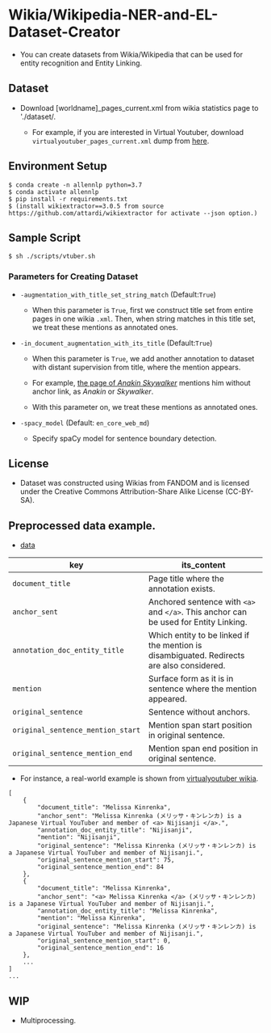 # Wikia/Wikipedia-NER-and-EL-Dataset-Creator
* You can create datasets from Wikia/Wikipedia that can be used for entity recognition and Entity Linking.

## Dataset
* Download [worldname]_pages_current.xml from wikia statistics page to './dataset/.

  * For example, if you are interested in Virtual Youtuber, download `virtualyoutuber_pages_current.xml` dump from [here](https://virtualyoutuber.fandom.com/wiki/Special:Statistics).
  
## Environment Setup
```
$ conda create -n allennlp python=3.7
$ conda activate allennlp
$ pip install -r requirements.txt
$ (install wikiextractor==3.0.5 from source https://github.com/attardi/wikiextractor for activate --json option.)
```
## Sample Script
```
$ sh ./scripts/vtuber.sh
```

### Parameters for Creating Dataset
* `-augmentation_with_title_set_string_match` (Default:`True`)

  * When this parameter is `True`, first we construct title set from entire pages in one wikia `.xml`. Then, when string matches in this title set, we treat these mentions as annotated ones.
  
* `-in_document_augmentation_with_its_title` (Default:`True`)

  * When this parameter is `True`, we add another annotation to dataset with distant supervision from title, where the mention appears.
  
  * For example, [the page of *Anakin Skywalker*](https://starwars.fandom.com/wiki/Anakin_Skywalker) mentions him without anchor link, as *Anakin* or *Skywalker*.
  
  * With this parameter on, we treat these mentions as annotated ones.
  
* `-spacy_model` (Default: `en_core_web_md`)
  
  * Specify spaCy model for sentence boundary detection.

## License
* Dataset was constructed using Wikias from FANDOM and is licensed under the Creative Commons Attribution-Share Alike License (CC-BY-SA).

## Preprocessed data example.
* [data](https://drive.google.com/drive/folders/1gvqrj9f4IVi3lscwsa_EdAp0I4CpNTAe?usp=sharing)

| key                             | its_content                                                                          | 
| ------------------------------- | ------------------------------------------------------------------------------------ | 
| `document_title`                  | Page title where the annotation exists.                                              | 
| `anchor_sent`                     | Anchored sentence with `<a>` and `</a>`. This anchor can be used for Entity Linking. | 
| `annotation_doc_entity_title`     | Which entity to be linked if the mention is disambiguated. Redirects are also considered.                           | 
| `mention`                         | Surface form as it is in sentence where the mention appeared.                        | 
| `original_sentence`               | Sentence without anchors.                                                            | 
| `original_sentence_mention_start` | Mention span start position in original sentence.                                    | 
| `original_sentence_mention_end`   | Mention span end position in original sentence.                                      | 


* For instance, a real-world example is shown from [virtualyoutuber wikia](https://virtualyoutuber.fandom.com/).
```python3
[
    {
        "document_title": "Melissa Kinrenka",
        "anchor_sent": "Melissa Kinrenka (メリッサ・キンレンカ) is a Japanese Virtual YouTuber and member of <a> Nijisanji </a>.",
        "annotation_doc_entity_title": "Nijisanji",
        "mention": "Nijisanji",
        "original_sentence": "Melissa Kinrenka (メリッサ・キンレンカ) is a Japanese Virtual YouTuber and member of Nijisanji.",
        "original_sentence_mention_start": 75,
        "original_sentence_mention_end": 84
    },
    {
        "document_title": "Melissa Kinrenka",
        "anchor_sent": "<a> Melissa Kinrenka </a> (メリッサ・キンレンカ) is a Japanese Virtual YouTuber and member of Nijisanji.",
        "annotation_doc_entity_title": "Melissa Kinrenka",
        "mention": "Melissa Kinrenka",
        "original_sentence": "Melissa Kinrenka (メリッサ・キンレンカ) is a Japanese Virtual YouTuber and member of Nijisanji.",
        "original_sentence_mention_start": 0,
        "original_sentence_mention_end": 16
    },
    ...
]
...

```

## WIP
* Multiprocessing.